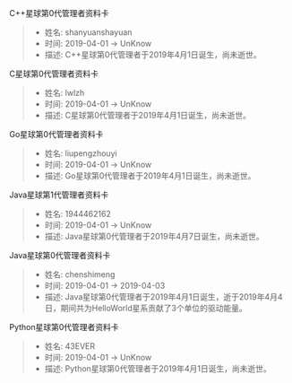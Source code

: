 C++星球第0代管理者资料卡
> - 姓名: shanyuanshayuan
> - 时间: 2019-04-01 -> UnKnow
> - 描述: C++星球第0代管理者于2019年4月1日诞生，尚未逝世。

C星球第0代管理者资料卡
> - 姓名: lwlzh
> - 时间: 2019-04-01 -> UnKnow
> - 描述: C星球第0代管理者于2019年4月1日诞生，尚未逝世。

Go星球第0代管理者资料卡
> - 姓名: liupengzhouyi
> - 时间: 2019-04-01 -> UnKnow
> - 描述: Go星球第0代管理者于2019年4月1日诞生，尚未逝世。

Java星球第1代管理者资料卡
> - 姓名: 1944462162
> - 时间: 2019-04-01 -> UnKnow
> - 描述: Java星球第0代管理者于2019年4月7日诞生，尚未逝世。

Java星球第0代管理者资料卡
> - 姓名: chenshimeng
> - 时间: 2019-04-01 -> 2019-04-03
> - 描述: Java星球第0代管理者于2019年4月1日诞生，逝于2019年4月4日，期间共为HelloWorld星系贡献了3个单位的驱动能量。

Python星球第0代管理者资料卡
> - 姓名: 43EVER
> - 时间: 2019-04-01 -> UnKnow
> - 描述: Python星球第0代管理者于2019年4月1日诞生，尚未逝世。
